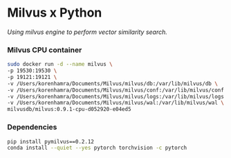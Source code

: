 # Milvus x Python 
*Using milvus engine to perform vector similarity search.*

### Milvus CPU container
```bash
sudo docker run -d --name milvus \
-p 19530:19530 \
-p 19121:19121 \
-v /Users/korenhamra/Documents/Milvus/milvus/db:/var/lib/milvus/db \
-v /Users/korenhamra/Documents/Milvus/milvus/conf:/var/lib/milvus/conf \
-v /Users/korenhamra/Documents/Milvus/milvus/logs:/var/lib/milvus/logs \
-v /Users/korenhamra/Documents/Milvus/milvus/wal:/var/lib/milvus/wal \
milvusdb/milvus:0.9.1-cpu-d052920-e04ed5
```

### Dependencies

```bash
pip install pymilvus==0.2.12
conda install --quiet --yes pytorch torchvision -c pytorch
```